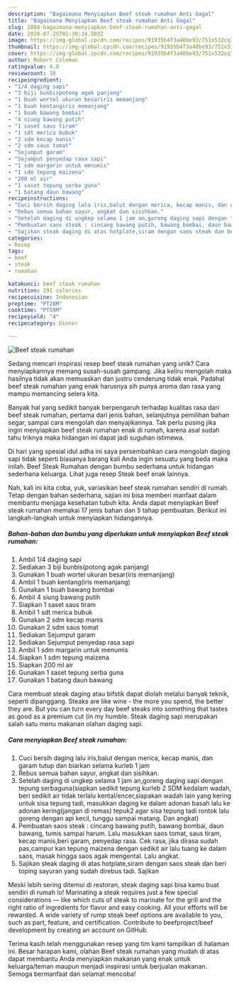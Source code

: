```yaml
---
description: "Bagaimana Menyiapkan Beef steak rumahan Anti Gagal"
title: "Bagaimana Menyiapkan Beef steak rumahan Anti Gagal"
slug: 2804-bagaimana-menyiapkan-beef-steak-rumahan-anti-gagal
date: 2020-07-25T01:30:34.503Z
image: https://img-global.cpcdn.com/recipes/91935b4f3a48be93/751x532cq70/beef-steak-rumahan-foto-resep-utama.jpg
thumbnail: https://img-global.cpcdn.com/recipes/91935b4f3a48be93/751x532cq70/beef-steak-rumahan-foto-resep-utama.jpg
cover: https://img-global.cpcdn.com/recipes/91935b4f3a48be93/751x532cq70/beef-steak-rumahan-foto-resep-utama.jpg
author: Robert Coleman
ratingvalue: 4.8
reviewcount: 10
recipeingredient:
- "1/4 daging sapi"
- "3 biji bunbispotong agak panjang"
- "1 buah wortel ukuran besariris memanjang"
- "1 buah kentangiris memanjang"
- "1 buah bawang bombai"
- "4 siung bawang putih"
- "1 saset saus tiram"
- "1 sdt merica bubuk"
- "2 sdm kecap manis"
- "2 sdm saus tomat"
- "Sejumput garam"
- "Sejumput penyedap rasa sapi"
- "1 sdm margarin untuk menumis"
- "1 sdm tepung maizena"
- "200 ml air"
- "1 saset tepung serba guna"
- "1 batang daun bawang"
recipeinstructions:
- "Cuci bersih daging lalu iris,balut dengan merica, kecap manis, dan garam tutup dan biarkan selama kurleb 1 jam"
- "Rebus semua bahan sayur, angkat dan sisihkan."
- "Setelah daging di ungkep selama 1 jam an,goreng daging sapi dengan tepung serbaguna(siapkan sedikit tepung kurleb 2 SDM kedalam wadah, beri sedikit air tidak terlalu kental/encer,siapakan wadah lain yang kering untuk sisa tepung tadi, masukkan daging ke dalam adonan basah lalu ke adonan kering(jangan di remas) tepuk2 agar sisa tepung tadi rontok lalu goreng dengan api kecil, tunggu sampai matang. Dan angkat)"
- "Pembuatan saos steak : cincang bawang putih, bawang bombai, daun bawang, tumis sampai harum. Lalu masukkan saos tomat, saus tiram, kecap manis,beri garam, penyedap rasa. Cek rasa, jika dirasa sudah pas,campur kan tepung maizena dengan sedikit air lalu tuang ke dalam saos, masak hingga saos agak mengental. Lalu angkat."
- "Sajikan steak daging di atas hotplate,siram dengan saos steak dan beri toping sayuran yang sudah direbus tadi. Sajikan"
categories:
- Resep
tags:
- beef
- steak
- rumahan

katakunci: beef steak rumahan 
nutrition: 291 calories
recipecuisine: Indonesian
preptime: "PT28M"
cooktime: "PT59M"
recipeyield: "4"
recipecategory: Dinner

---
```



![Beef steak rumahan](https://img-global.cpcdn.com/recipes/91935b4f3a48be93/751x532cq70/beef-steak-rumahan-foto-resep-utama.jpg)

Sedang mencari inspirasi resep beef steak rumahan yang unik? Cara menyiapkannya memang susah-susah gampang. Jika keliru mengolah maka hasilnya tidak akan memuaskan dan justru cenderung tidak enak. Padahal beef steak rumahan yang enak harusnya sih punya aroma dan rasa yang mampu memancing selera kita.

Banyak hal yang sedikit banyak berpengaruh terhadap kualitas rasa dari beef steak rumahan, pertama dari jenis bahan, selanjutnya pemilihan bahan segar, sampai cara mengolah dan menyajikannya. Tak perlu pusing jika ingin menyiapkan beef steak rumahan enak di rumah, karena asal sudah tahu triknya maka hidangan ini dapat jadi suguhan istimewa.

Di hari yang spesial idul adha ini saya persembahkan cara mengolah daging sapi tidak seperti biasanya barang kali Anda ingin sesuatu yang beda maka inilah. Beef Steak Rumahan dengan bumbu sederhana untuk hidangan sederhana keluarga. Lihat juga resep Steak beef enak lainnya.


Nah, kali ini kita coba, yuk, variasikan beef steak rumahan sendiri di rumah. Tetap dengan bahan sederhana, sajian ini bisa memberi manfaat dalam membantu menjaga kesehatan tubuh kita. Anda dapat menyiapkan Beef steak rumahan memakai 17 jenis bahan dan 5 tahap pembuatan. Berikut ini langkah-langkah untuk menyiapkan hidangannya.

<!--inarticleads1-->

##### Bahan-bahan dan bumbu yang diperlukan untuk menyiapkan Beef steak rumahan:

1. Ambil 1/4 daging sapi
1. Sediakan 3 biji bunbis(potong agak panjang)
1. Gunakan 1 buah wortel ukuran besar(iris memanjang)
1. Ambil 1 buah kentang(iris memanjang)
1. Gunakan 1 buah bawang bombai
1. Ambil 4 siung bawang putih
1. Siapkan 1 saset saus tiram
1. Ambil 1 sdt merica bubuk
1. Gunakan 2 sdm kecap manis
1. Gunakan 2 sdm saus tomat
1. Sediakan Sejumput garam
1. Sediakan Sejumput penyedap rasa sapi
1. Ambil 1 sdm margarin untuk menumis
1. Siapkan 1 sdm tepung maizena
1. Siapkan 200 ml air
1. Gunakan 1 saset tepung serba guna
1. Gunakan 1 batang daun bawang


Cara membuat steak daging atau bifstik dapat diolah melalui banyak teknik, seperti dipanggang. Steaks are like wine - the more you spend, the better they are. But you can turn every day beef steaks into something that tastes as good as a premium cut (in my humble. Steak daging sapi merupakan salah satu menu makanan olahan daging sapi. 

<!--inarticleads2-->

##### Cara menyiapkan Beef steak rumahan:

1. Cuci bersih daging lalu iris,balut dengan merica, kecap manis, dan garam tutup dan biarkan selama kurleb 1 jam
1. Rebus semua bahan sayur, angkat dan sisihkan.
1. Setelah daging di ungkep selama 1 jam an,goreng daging sapi dengan tepung serbaguna(siapkan sedikit tepung kurleb 2 SDM kedalam wadah, beri sedikit air tidak terlalu kental/encer,siapakan wadah lain yang kering untuk sisa tepung tadi, masukkan daging ke dalam adonan basah lalu ke adonan kering(jangan di remas) tepuk2 agar sisa tepung tadi rontok lalu goreng dengan api kecil, tunggu sampai matang. Dan angkat)
1. Pembuatan saos steak : cincang bawang putih, bawang bombai, daun bawang, tumis sampai harum. Lalu masukkan saos tomat, saus tiram, kecap manis,beri garam, penyedap rasa. Cek rasa, jika dirasa sudah pas,campur kan tepung maizena dengan sedikit air lalu tuang ke dalam saos, masak hingga saos agak mengental. Lalu angkat.
1. Sajikan steak daging di atas hotplate,siram dengan saos steak dan beri toping sayuran yang sudah direbus tadi. Sajikan


Meski lebih sering ditemui di restoran, steak daging sapi bisa kamu buat sendiri di rumah lo! Marinating a steak requires just a few special considerations — like which cuts of steak to marinate for the grill and the right ratio of ingredients for flavor and easy cooking. All your efforts will be rewarded. A wide variety of rump steak beef options are available to you, such as part, feature, and certification. Contribute to beefproject/beef development by creating an account on GitHub. 

Terima kasih telah menggunakan resep yang tim kami tampilkan di halaman ini. Besar harapan kami, olahan Beef steak rumahan yang mudah di atas dapat membantu Anda menyiapkan makanan yang enak untuk keluarga/teman maupun menjadi inspirasi untuk berjualan makanan. Semoga bermanfaat dan selamat mencoba!
